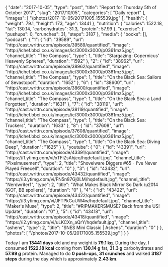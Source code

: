 {
    "date": "2017-10-05",
    "type": "post",
    "title": "Report for Thursday 5th of October 2017",
    "slug": "2017\/10\/05",
    "categories": [
        "Daily report"
    ],
    "images": [
        "\/photos\/2017-10-05\/20171005_155539.jpg"
    ],
    "health": {
        "weight": 79.1,
        "height": 173,
        "age": 13441
    },
    "nutrition": {
        "calories": 1522.18,
        "fat": 130.14,
        "carbohydrates": 31.3,
        "protein": 57.99
    },
    "exercise": {
        "pushups": 0,
        "crunches": 31,
        "steps": 3187
    },
    "media": {
        "books": [],
        "podcast": {
            "1": {
                "id": "39589",
                "url": "http:\/\/cast.writtn.com\/episode\/39589\/quantified",
                "image": "http:\/\/ichef.bbci.co.uk\/images\/ic\/3000x3000\/p0361mz5.jpg",
                "channel_title": "The Compass",
                "type": 1,
                "title": "Stargazing: Copernicus' Heavenly Spheres",
                "duration": "1592"
            },
            "2": {
                "id": "38962",
                "url": "http:\/\/cast.writtn.com\/episode\/38962\/quantified",
                "image": "http:\/\/ichef.bbci.co.uk\/images\/ic\/3000x3000\/p0361mz5.jpg",
                "channel_title": "The Compass",
                "type": 1,
                "title": "On the Black Sea: Sailors of Sevastopol",
                "duration": "1652"
            },
            "6": {
                "id": "38600",
                "url": "http:\/\/cast.writtn.com\/episode\/38600\/quantified",
                "image": "http:\/\/ichef.bbci.co.uk\/images\/ic\/3000x3000\/p0361mz5.jpg",
                "channel_title": "The Compass",
                "type": 1,
                "title": "On the Black Sea: a Land Forgotten",
                "duration": "1631"
            },
            "7": {
                "id": "38119",
                "url": "http:\/\/cast.writtn.com\/episode\/38119\/quantified",
                "image": "http:\/\/ichef.bbci.co.uk\/images\/ic\/3000x3000\/p0361mz5.jpg",
                "channel_title": "The Compass",
                "type": 1,
                "title": "On the Black Sea: Truckers",
                "duration": "1633"
            },
            "8": {
                "id": "37608",
                "url": "http:\/\/cast.writtn.com\/episode\/37608\/quantified",
                "image": "http:\/\/ichef.bbci.co.uk\/images\/ic\/3000x3000\/p0361mz5.jpg",
                "channel_title": "The Compass",
                "type": 1,
                "title": "On the Black Sea: Diving Deep",
                "duration": "1625"
            }
        },
        "youtube": {
            "0": {
                "id": "43391",
                "url": "http:\/\/cast.writtn.com\/episode\/43391\/quantified",
                "image": "https:\/\/i1.ytimg.com\/vi\/xTFiZsAhjco\/hqdefault.jpg",
                "channel_title": "Pixelmusement",
                "type": 2,
                "title": "Shovelware Diggers #65 - I've Never Played Freecell",
                "duration": "0"
            },
            "3": {
                "id": "43432",
                "url": "http:\/\/cast.writtn.com\/episode\/43432\/quantified",
                "image": "https:\/\/i3.ytimg.com\/vi\/FN5n87Gj0LM\/hqdefault.jpg",
                "channel_title": "Nerdwriter1",
                "type": 2,
                "title": "What Makes Black Mirror So Dark \u2014 (GOT, BB spoilers)",
                "duration": "0"
            },
            "4": {
                "id": "43422",
                "url": "http:\/\/cast.writtn.com\/episode\/43422\/quantified",
                "image": "https:\/\/i3.ytimg.com\/vi\/JFTPkGuUW4w\/hqdefault.jpg",
                "channel_title": "Maker's Muse",
                "type": 2,
                "title": "#RIPMAKERSMUSE? Back from the US! Update",
                "duration": "0"
            },
            "5": {
                "id": "43418",
                "url": "http:\/\/cast.writtn.com\/episode\/43418\/quantified",
                "image": "https:\/\/i2.ytimg.com\/vi\/uLKCXn_aQrY\/hqdefault.jpg",
                "channel_title": "ashens",
                "type": 2,
                "title": "SNES Mini Classic | Ashens",
                "duration": "0"
            }
        },
        "photos": [
            "\/photos\/2017-10-05\/20171005_155539.jpg"
        ]
    }
}

Today I am <strong>13441 days</strong> old and my weight is <strong>79.1 kg</strong>. During the day, I consumed <strong>1522.18 kcal</strong> coming from <strong>130.14 g</strong> fat, <strong>31.3 g</strong> carbohydrates and <strong>57.99 g</strong> protein. Managed to do <strong>0 push-ups</strong>, <strong>31 crunches</strong> and walked <strong>3187 steps</strong> during the day which is approximately <strong>2.43 km</strong>.
